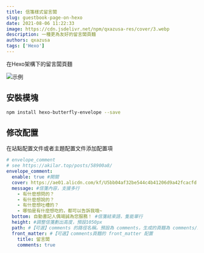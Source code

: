 ```yaml
---
title: 信箋樣式留言闆
slug: guestbook-page-on-hexo
date: 2021-08-06 11:22:33
image: https://cdn.jsdelivr.net/npm/qxazusa-res/cover/3.webp
description: 一種更為友好的留言闆頁麵
authors: qxazusa
tags: ['Hexo']
---
```

在Hexo架構下的留言闆頁麵
<!--truncate-->

![示例](https://static.qxazusa.xyz/docusaurus/image/信笺样式留言板-simple.png)
## 安裝模塊

```bash
npm install hexo-butterfly-envelope --save
```

## 修改配置

在站點配置文件或者主題配置文件添加配置項

```yaml
# envelope_comment
# see https://akilar.top/posts/58900a8/
envelope_comment:
  enable: true #開關
  cover: https://ae01.alicdn.com/kf/U5bb04af32be544c4b41206d9a42fcacfd.jpg #信箋封麵圖
  message: #信箋內容，支援多行
    - 有什麼想問的？
    - 有什麼想說的？
    - 有什麼想吐槽的？
    - 哪怕是有什麼想吃的，都可以告訴我哦~
  bottom: 自動書記人偶竭誠為您服務！ #信箋結束語，隻能單行
  height: #調整信箋劃出高度，預設1050px
  path: #【可選】comments 的路徑名稱。預設為 comments，生成的頁麵為 comments/index.html
  front_matter: #【可選】comments頁麵的 front_matter 配置
    title: 留言闆
    comments: true
```
